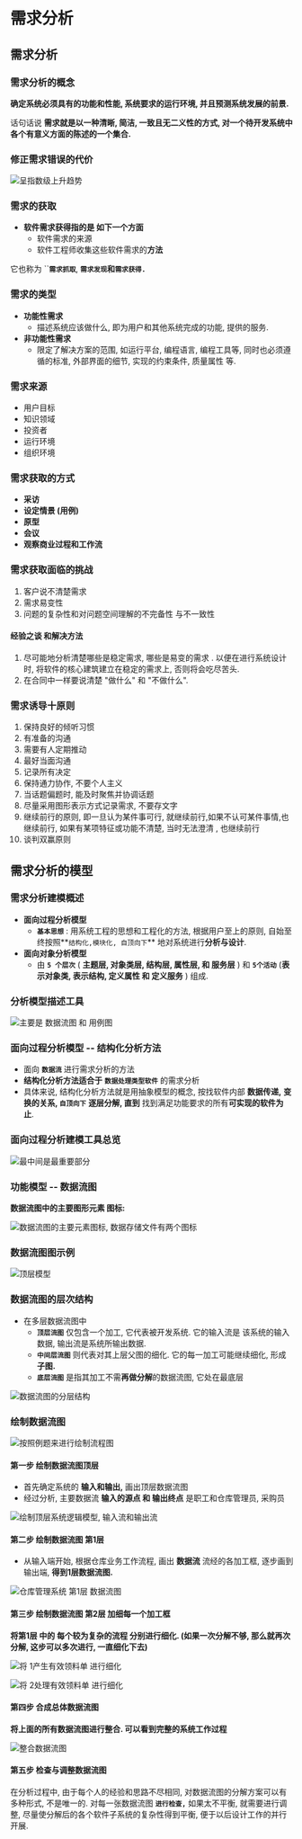 # 需求分析

## 需求分析

### 需求分析的概念

**确定系统必须具有的功能和性能,  系统要求的运行环境, 并且预测系统发展的前景.**

话句话说 **需求就是以一种清晰, 简洁, 一致且无二义性的方式,  对一个待开发系统中各个有意义方面的陈述的一个集合.**

### 修正需求错误的代价

![&#x5448;&#x6307;&#x6570;&#x7EA7;&#x4E0A;&#x5347;&#x8D8B;&#x52BF;](../.gitbook/assets/image%20%28134%29.png)

### 需求的获取

* **软件需求获得指的是 如下一个方面**
  * 软件需求的来源
  * 软件工程师收集这些软件需求的**方法**

它也称为 ``**`需求抓取`**, **`需求发现`**和**`需求获得.`**

### 需求的类型

* **功能性需求**
  * 描述系统应该做什么, 即为用户和其他系统完成的功能, 提供的服务.
* **非功能性需求**
  * 限定了解决方案的范围, 如运行平台, 编程语言, 编程工具等,  同时也必须遵循的标准, 外部界面的细节, 实现的约束条件, 质量属性 等.

### 需求来源

* 用户目标
* 知识领域
* 投资者
* 运行环境
* 组织环境

### 需求获取的方式

* **采访**
* **设定情景 \(用例\)**
* **原型**
* **会议**
* **观察商业过程和工作流**

### 需求获取面临的挑战

1. 客户说不清楚需求
2. 需求易变性
3. 问题的复杂性和对问题空间理解的不完备性 与不一致性

#### **经验之谈 和解决方法**  

1. 尽可能地分析清楚哪些是稳定需求,  哪些是易变的需求 .  以便在进行系统设计时, 将软件的核心建筑建立在稳定的需求上, 否则将会吃尽苦头.
2. 在合同中一样要说清楚 "做什么"  和 "不做什么".

### 需求诱导十原则

1. 保持良好的倾听习惯
2. 有准备的沟通
3. 需要有人定期推动
4. 最好当面沟通
5. 记录所有决定
6. 保持通力协作, 不要个人主义
7. 当话题偏题时, 能及时聚焦并协调话题
8. 尽量采用图形表示方式记录需求, 不要存文字
9. 继续前行的原则, 即一旦认为某件事可行, 就继续前行,如果不认可某件事情,也继续前行, 如果有某项特征或功能不清楚, 当时无法澄清 , 也继续前行
10. 谈判双赢原则

## 需求分析的模型

### 需求分析建模概述

* **面向过程分析模型**
  * **`基本思想`** :  用系统工程的思想和工程化的方法, 根据用户至上的原则, 自始至终按照**`结构化,模块化, 自顶向下`** 地对系统进行**分析与设计**.
* **面向对象分析模型**
  * 由 **`5 个层次`** \( **主题层,  对象类层,  结构层,  属性层,  和 服务层** \)  和 **`5个活动`** \(**表示对象类, 表示结构, 定义属性 和 定义服务** \) 组成.

### 分析模型描述工具

![&#x4E3B;&#x8981;&#x662F; &#x6570;&#x636E;&#x6D41;&#x56FE; &#x548C; &#x7528;&#x4F8B;&#x56FE;](../.gitbook/assets/image%20%2875%29.png)

### 面向过程分析模型  -- 结构化分析方法

* 面向 **`数据流`** 进行需求分析的方法
* **结构化分析方法适合于** **`数据处理类型软件`** 的需求分析
* 具体来说, 结构化分析方法就是用抽象模型的概念,  按找软件内部 **数据传递,** **变换的关系, `自顶向下`**  **逐层分解, 直到** 找到满足功能要求的所有**可实现的软件为止**.

### 面向过程分析建模工具总览

![&#x6700;&#x4E2D;&#x95F4;&#x662F;&#x6700;&#x91CD;&#x8981;&#x90E8;&#x5206;](../.gitbook/assets/image%20%2828%29.png)

### 功能模型  -- 数据流图

**数据流图中的主要图形元素 图标:**

![&#x6570;&#x636E;&#x6D41;&#x56FE;&#x7684;&#x4E3B;&#x8981;&#x5143;&#x7D20;&#x56FE;&#x6807;,  &#x6570;&#x636E;&#x5B58;&#x50A8;&#x6587;&#x4EF6;&#x6709;&#x4E24;&#x4E2A;&#x56FE;&#x6807;](../.gitbook/assets/image%20%2855%29.png)

### 数据流图图示例

![&#x9876;&#x5C42;&#x6A21;&#x578B;](../.gitbook/assets/image%20%28188%29.png)

### 数据流图的层次结构

* 在多层数据流图中
  * **`顶层流图`** 仅包含一个加工, 它代表被开发系统.  它的输入流是 该系统的输入数据,  输出流是系统所输出数据.
  * **`中间层流图`**  则代表对其上层父图的细化.  它的每一加工可能继续细化, 形成**子图.**
  * **`底层流图`**  是指其加工不需**再做分解**的数据流图,  它处在最底层

![&#x6570;&#x636E;&#x6D41;&#x56FE;&#x7684;&#x5206;&#x5C42;&#x7ED3;&#x6784;](../.gitbook/assets/image%20%2878%29.png)

### 绘制数据流图

![&#x6309;&#x7167;&#x4F8B;&#x9898;&#x6765;&#x8FDB;&#x884C;&#x7ED8;&#x5236;&#x6D41;&#x7A0B;&#x56FE;](../.gitbook/assets/image%20%2894%29.png)

#### 第一步  绘制数据流图顶层 

* 首先确定系统的 **输入和输出,**  画出顶层数据流图
* 经过分析, 主要数据流 **输入的源点  和 输出终点**  是职工和仓库管理员, 采购员

![&#x7ED8;&#x5236;&#x9876;&#x5C42;&#x7CFB;&#x7EDF;&#x903B;&#x8F91;&#x6A21;&#x578B;, &#x8F93;&#x5165;&#x6D41;&#x548C;&#x8F93;&#x51FA;&#x6D41;](../.gitbook/assets/image%20%28183%29.png)

#### 第二步  绘制数据流图  第1层

* 从输入端开始,  根据仓库业务工作流程, 画出 **数据流** 流经的各加工框, 逐步画到输出端, **得到1层数据流图.**

![&#x4ED3;&#x5E93;&#x7BA1;&#x7406;&#x7CFB;&#x7EDF; &#x7B2C;1&#x5C42; &#x6570;&#x636E;&#x6D41;&#x56FE;](../.gitbook/assets/image%20%28206%29.png)

#### 第三步  绘制数据流图  第2层   加细每一个加工框

**将第1层 中的   每个较为复杂的流程  分别进行细化. \(如果一次分解不够, 那么就再次分解,  这步可以多次进行,  一直细化下去\)**

![&#x5C06; 1&#x4EA7;&#x751F;&#x6709;&#x6548;&#x9886;&#x6599;&#x5355; &#x8FDB;&#x884C;&#x7EC6;&#x5316;](../.gitbook/assets/image%20%28167%29.png)

![&#x5C06; 2&#x5904;&#x7406;&#x6709;&#x6548;&#x9886;&#x6599;&#x5355;  &#x8FDB;&#x884C;&#x7EC6;&#x5316;](../.gitbook/assets/image%20%2884%29.png)

#### **第四步  合成总体数据流图**

**将上面的所有数据流图进行整合.  可以看到完整的系统工作过程**

![&#x6574;&#x5408;&#x6570;&#x636E;&#x6D41;&#x56FE;](../.gitbook/assets/image%20%287%29.png)

#### 第五步  检查与调整数据流图

在分析过程中,  由于每个人的经验和思路不尽相同, 对数据流图的分解方案可以有多种形式, 不是唯一的.  对每一张数据流图 **`进行检查,`** 如果太不平衡, 就需要进行调整, 尽量使分解后的各个软件子系统的复杂性得到平衡,  便于以后设计工作的并行开展.





